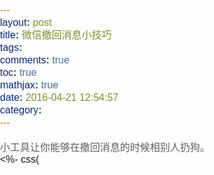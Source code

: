 ```yaml
---
layout: post
title: 微信撤回消息小技巧
tags:
comments: true
toc: true
mathjax: true
date: 2016-04-21 12:54:57
category:
---
```


<!-- HTML -->
<blockquote class="blockquote-center">小工具让你能够在撤回消息的时候相别人扔狗。</blockquote>




<!--more-->
<%- css(<style>
html, body, div, span, applet, object, iframe,
h1, h2, h3, h4, h5, h6, p, blockquote, pre,
a, abbr, acronym, address, big, cite, code,
del, dfn, em, img, ins, kbd, q, s, samp,
small, strike, strong, sub, sup, tt, var,
b, u, i, center,
dl, dt, dd, ol, ul, li,
fieldset, form, label, legend,
table, caption, tbody, tfoot, thead, tr, th, td,
article, aside, canvas, details, embed,
figure, figcaption, footer, header, hgroup,
menu, nav, output, ruby, section, summary,
time, mark, audio, video {
  margin: 0;
  padding: 0;
  border: 0;
  font-size: 100%;
  font-family: sans-serif;
  vertical-align: baseline; }

/* HTML5 display-role reset for older browsers */
article, aside, details, figcaption, figure,
footer, header, hgroup, menu, nav, section {
  display: block; }

body {
  line-height: 1; }

ol, ul {
  list-style: none; }

blockquote, q {
  quotes: none; }

blockquote:before, blockquote:after,
q:before, q:after {
  content: '';
  content: none; }

table {
  border-collapse: collapse;
  border-spacing: 0; }

body {
              /*background-color: #e9edf1;*/
    padding-top: 70px;
}

        #container {
            /*padding-top: 100px;*/
            /*font-size: 20px;*/
            text-align: center;

            /*margin: 0;*/
            /*padding: 0;*/
        }

        /*body > * {
            margin: 10px 0;

        }*/

        #container > p {
            margin: 15px auto 10px 10px;
            width: 100%;
            text-align: left;
            font-size: 14px;
            color: #34485f;
        }

        input {
            width: 100%;
            height: 40px;
            border-radius: 5px;
            border: none;
            font-size: 20px;
            background-color: #e9edf1;
        }


        #output {
            width: 100%;
            height: 40px;
            border-radius: 5px;
            border: none;
            font-size: 20px;
            background-color: #e9edf1;
            line-height: 40px;
        }

        button {


            margin: 10px;
            border-radius: 5px;
            font-size: 16px;
            height: 40px;
            width: 100px;
            background-color: 52c5fe;
            border: none;
            color: #ffffff;
        }
        h1 {
            visibility: hidden;
        }

        #container {
            /*box-shadow: 0px 0px 5px #bfbfbf;*/
            padding: 10px 20px;
            background-color: #ffffff;
            /*position: absolute;*/
            width: 90%;
            max-width: 90%;
            /*height: 60%;*/
            /*left: 50%;*/
            /*transform: translate(-50%, -50%);*/
            margin: auto;

            /*top: 50%;*/
        }

        #download {
          margin-top: 10px;
            /*position: absolute;*/
            /*bottom: 0;*/
            width: 100%;
        }
        img {
            width: 95px;
            height: 95px;
            /*position: absolute;*/
            /*left: 50%;*/
            /*transform: translateX(-50%);*/
            /*bottom: 5%;*/
        }

        #download > p {
            text-align: center;
            margin: 0;
            margin-top: 10px
        }

        #bottom-bar {
  background-color: white;
  position: fixed;
  top: 0;
  z-index: 3;
  display: block;
  width: 100%;
  height: 60px;
  border-bottom: #dcdef0 1px solid; }
  #bottom-bar #app-slogan {
    font-size: 1em;
    color: #484b50;
    top: 50%;
    position: absolute;
    -webkit-transform: translateY(-50%);
    transform: translateY(-50%);
    left: 70px; }
  #bottom-bar p {
    margin-top: 5px;
    font-size: 12px;
    color: #99a0a7; }
  #bottom-bar a {
    display: block;
    /*outline: none;*/
    border: 1px solid #3d464d;
    border-radius: 3px;
    top: 50%;
    text-align: center;
    position: absolute;
    -webkit-transform: translateY(-50%);
    transform: translateY(-50%);
    font-size: 14px;
    line-height: 30px;
    color: #3d464d;
    width: 86px;
    height: 30px;
    right: 20px;
    text-decoration: none; }

    </style>) %>

<%- js(<script>
        function reverse(s){
            return s.split("").reverse().join("");
        }
        function gentext() {
            var name = document.querySelector("input[name=name]").value;
            var suffix = document.querySelector("input[name=suffix]").value;
            //suffix = reverse(suffix);

            var output = document.querySelector("#output");
            output.value = String.fromCharCode(65197)+suffix +String.fromCharCode(65197) + name;
            // document.write("<h1 style='padding: 100px 100px'>"+name+"&#8238;"+suffix +"&#8237;</h1>")
            output.setSelectionRange(0, output.value.length);
            // output.innerHTML = "+name+"&#8238;"+suffix +"&#8237;
            // output.style.visibility = "visible";
            // document.write("")
        }
    </script>) %>


<div id="container">
    <p>名字</p>
    <input type="text" name="name">
    <p>后缀</p>
    <input type="text" name="suffix">

    <button type="button" onclick="gentext();">生成</button>
    <input onclick="this.setSelectionRange(0, this.value.length);" id="output">
    <p>长按二维码下载即刻</p></div> -->
    <p id="info">
        第一步：输入想要的名字，点击生成 <br/><br/>

        第二步：完整替换微信／QQ名字 <br/><br/>

        第三步：在对话中撤回消息，就会出现“XXX撤回了一条消息并XXXX”的效果 <br/><br/>

        第四步：该效果会出现在别人的聊天界面里，本人的聊天界面里只显示撤回了一条消息，所以要问别人是否成功才知道
    </p>

</div>
